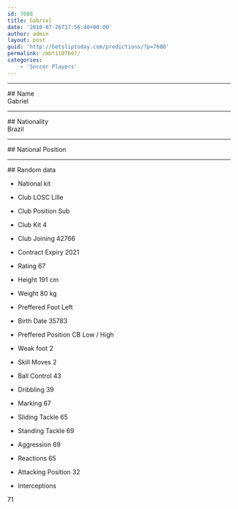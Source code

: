 ```yaml
---
id: 7608
title: Gabriel
date: '2010-07-26T17:56:40+00:00'
author: admin
layout: post
guid: 'http://betsliptoday.com/predictions/?p=7608'
permalink: /mbt1107607/
categories:
    - 'Soccer Players'
---
```


- - - - - -

\## Name  
 Gabriel

- - - - - -

\## Nationality  
 Brazil

- - - - - -

\## National Position

- - - - - -

\## Random data

- National kit
- Club
 LOSC Lille

- Club Position
 Sub

- Club Kit
 4

- Club Joining
 42766

- Contract Expiry
 2021

- Rating
 67

- Height
 191 cm

- Weight
 80 kg

- Preffered Foot
 Left

- Birth Date
 35783

- Preffered Position
 CB Low / High

- Weak foot
 2

- Skill Moves
 2

- Ball Control
 43

- Dribbling
 39

- Marking
 67

- Sliding Tackle
 65

- Standing Tackle
 69

- Aggression
 69

- Reactions
 65

- Attacking Position
 32

- Interceptions

 71